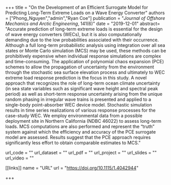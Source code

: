 +++
title = "On the Development of an Efficient Surrogate Model for Predicting Long-Term Extreme Loads on a Wave Energy Converter"
authors = ["Phong_Nguyen","admin","Ryan Coe"]
publication = "*Journal of Offshore Mechanics and Arctic Engineering*, 141(6)"
date = "2019-12-01"
abstract= "Accurate prediction of long-term extreme loads is essential for the design of wave energy converters (WECs), but it is also computationally demanding due to the low probabilities associated with their occurrence. Although a full long-term probabilistic analysis using integration over all sea states or Monte Carlo simulation (MCS) may be used, these methods can be prohibitively expensive when individual response simulations are complex and time-consuming. The application of polynomial chaos expansion (PCE) schemes to allow the propagation of uncertainty from the environment through the stochastic sea surface elevation process and ultimately to WEC extreme load response prediction is the focus in this study. A novel approach that recognizes the role of long-term ocean climate uncertainty (in sea state variables such as significant wave height and spectral peak period) as well as short-term response uncertainty arising from the unique random phasing in irregular wave trains is presented and applied to a single-body point-absorber WEC device model. Stochastic simulation results in time series realizations of various response processes for the case-study WEC. We employ environmental data from a possible deployment site in Northern California (NDBC 46022) to assess long-term loads. MCS computations are also performed and represent the “truth” system against which the efficiency and accuracy of the PCE surrogate model are assessed. Results suggest that the PCE approach requires significantly less effort to obtain comparable estimates to MCS."

url_code = ""
url_dataset = ""
url_pdf = ""
url_project = ""
url_slides = ""
url_video = ""

[[links]]
    name = "URL"
    url = "https://doi.org/10.1115/1.4042944"

+++
